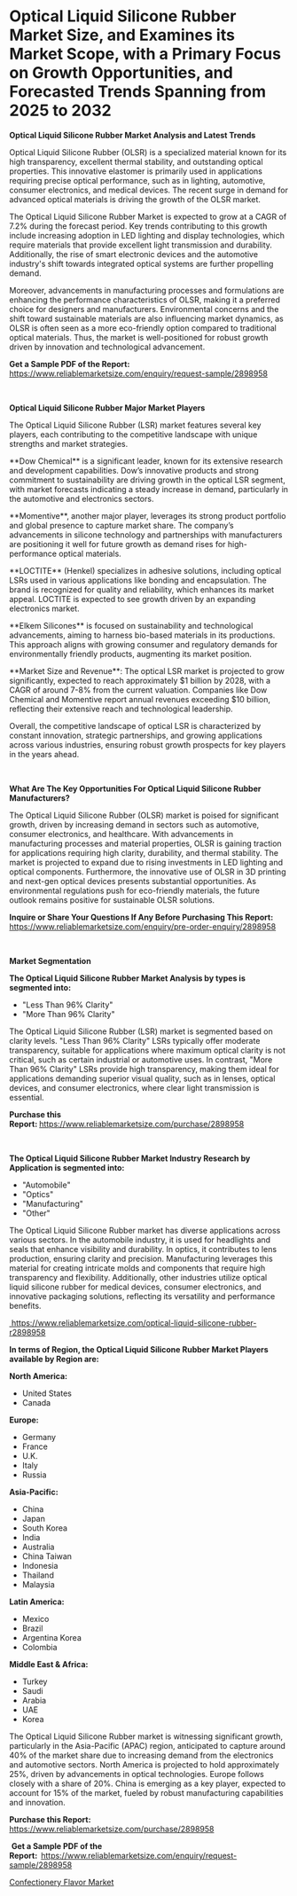 <p><h1>Optical Liquid Silicone Rubber Market Size, and Examines its Market Scope, with a Primary Focus on Growth Opportunities, and Forecasted Trends Spanning from 2025 to 2032</h1></p><p><strong>Optical Liquid Silicone Rubber Market Analysis and Latest Trends</strong></p>
<p><p>Optical Liquid Silicone Rubber (OLSR) is a specialized material known for its high transparency, excellent thermal stability, and outstanding optical properties. This innovative elastomer is primarily used in applications requiring precise optical performance, such as in lighting, automotive, consumer electronics, and medical devices. The recent surge in demand for advanced optical materials is driving the growth of the OLSR market.</p><p>The Optical Liquid Silicone Rubber Market is expected to grow at a CAGR of 7.2% during the forecast period. Key trends contributing to this growth include increasing adoption in LED lighting and display technologies, which require materials that provide excellent light transmission and durability. Additionally, the rise of smart electronic devices and the automotive industry's shift towards integrated optical systems are further propelling demand. </p><p>Moreover, advancements in manufacturing processes and formulations are enhancing the performance characteristics of OLSR, making it a preferred choice for designers and manufacturers. Environmental concerns and the shift toward sustainable materials are also influencing market dynamics, as OLSR is often seen as a more eco-friendly option compared to traditional optical materials. Thus, the market is well-positioned for robust growth driven by innovation and technological advancement.</p></p>
<p><strong>Get a Sample PDF of the Report:&nbsp;</strong> <a href="https://www.reliablemarketsize.com/enquiry/request-sample/2898958?utm_campaign=3382&utm_medium=2&utm_source=Github&utm_content=ia&utm_term=15032025&utm_id=optical-liquid-silicone-rubber">https://www.reliablemarketsize.com/enquiry/request-sample/2898958</a></p>
<p>&nbsp;</p>
<p><strong>Optical Liquid Silicone Rubber Major Market Players</strong></p>
<p><p>The Optical Liquid Silicone Rubber (LSR) market features several key players, each contributing to the competitive landscape with unique strengths and market strategies. </p><p>**Dow Chemical** is a significant leader, known for its extensive research and development capabilities. Dow’s innovative products and strong commitment to sustainability are driving growth in the optical LSR segment, with market forecasts indicating a steady increase in demand, particularly in the automotive and electronics sectors.</p><p>**Momentive**, another major player, leverages its strong product portfolio and global presence to capture market share. The company’s advancements in silicone technology and partnerships with manufacturers are positioning it well for future growth as demand rises for high-performance optical materials.</p><p>**LOCTITE** (Henkel) specializes in adhesive solutions, including optical LSRs used in various applications like bonding and encapsulation. The brand is recognized for quality and reliability, which enhances its market appeal. LOCTITE is expected to see growth driven by an expanding electronics market.</p><p>**Elkem Silicones** is focused on sustainability and technological advancements, aiming to harness bio-based materials in its productions. This approach aligns with growing consumer and regulatory demands for environmentally friendly products, augmenting its market position.</p><p>**Market Size and Revenue**: The optical LSR market is projected to grow significantly, expected to reach approximately $1 billion by 2028, with a CAGR of around 7-8% from the current valuation. Companies like Dow Chemical and Momentive report annual revenues exceeding $10 billion, reflecting their extensive reach and technological leadership. </p><p>Overall, the competitive landscape of optical LSR is characterized by constant innovation, strategic partnerships, and growing applications across various industries, ensuring robust growth prospects for key players in the years ahead.</p></p>
<p>&nbsp;</p>
<p><strong>What Are The Key Opportunities For Optical Liquid Silicone Rubber Manufacturers?</strong></p>
<p><p>The Optical Liquid Silicone Rubber (OLSR) market is poised for significant growth, driven by increasing demand in sectors such as automotive, consumer electronics, and healthcare. With advancements in manufacturing processes and material properties, OLSR is gaining traction for applications requiring high clarity, durability, and thermal stability. The market is projected to expand due to rising investments in LED lighting and optical components. Furthermore, the innovative use of OLSR in 3D printing and next-gen optical devices presents substantial opportunities. As environmental regulations push for eco-friendly materials, the future outlook remains positive for sustainable OLSR solutions.</p></p>
<p><strong>Inquire or Share Your Questions If Any Before Purchasing This Report:</strong> <a href="https://www.reliablemarketsize.com/enquiry/pre-order-enquiry/2898958?utm_campaign=3382&utm_medium=2&utm_source=Github&utm_content=ia&utm_term=15032025&utm_id=optical-liquid-silicone-rubber">https://www.reliablemarketsize.com/enquiry/pre-order-enquiry/2898958</a></p>
<p>&nbsp;</p>
<p><strong>Market Segmentation</strong></p>
<p><strong>The Optical Liquid Silicone Rubber Market Analysis by types is segmented into:</strong></p>
<p><ul><li>"Less Than 96% Clarity"</li><li>"More Than 96% Clarity"</li></ul></p>
<p><p>The Optical Liquid Silicone Rubber (LSR) market is segmented based on clarity levels. "Less Than 96% Clarity" LSRs typically offer moderate transparency, suitable for applications where maximum optical clarity is not critical, such as certain industrial or automotive uses. In contrast, "More Than 96% Clarity" LSRs provide high transparency, making them ideal for applications demanding superior visual quality, such as in lenses, optical devices, and consumer electronics, where clear light transmission is essential.</p></p>
<p><strong>Purchase this Report:&nbsp;</strong><a href="https://www.reliablemarketsize.com/purchase/2898958?utm_campaign=3382&utm_medium=2&utm_source=Github&utm_content=ia&utm_term=15032025&utm_id=optical-liquid-silicone-rubber">https://www.reliablemarketsize.com/purchase/2898958</a></p>
<p>&nbsp;</p>
<p><strong>The Optical Liquid Silicone Rubber Market Industry Research by Application is segmented into:</strong></p>
<p><ul><li>"Automobile"</li><li>"Optics"</li><li>"Manufacturing"</li><li>"Other"</li></ul></p>
<p><p>The Optical Liquid Silicone Rubber market has diverse applications across various sectors. In the automobile industry, it is used for headlights and seals that enhance visibility and durability. In optics, it contributes to lens production, ensuring clarity and precision. Manufacturing leverages this material for creating intricate molds and components that require high transparency and flexibility. Additionally, other industries utilize optical liquid silicone rubber for medical devices, consumer electronics, and innovative packaging solutions, reflecting its versatility and performance benefits.</p></p>
<p><a href="https://www.reliablemarketsize.com/optical-liquid-silicone-rubber-r2898958?utm_campaign=3382&utm_medium=2&utm_source=Github&utm_content=ia&utm_term=15032025&utm_id=optical-liquid-silicone-rubber">&nbsp;https://www.reliablemarketsize.com/optical-liquid-silicone-rubber-r2898958</a></p>
<p><strong>In terms of Region, the Optical Liquid Silicone Rubber Market Players available by Region are:</strong></p>
<p>
    <p> <strong> North America: </strong>
        <ul>
            <li>United States</li>
            <li>Canada</li>
        </ul>
        </p> 
    <p> <strong> Europe: </strong>
        <ul>
            <li>Germany</li>
            <li>France</li>
            <li>U.K.</li>
            <li>Italy</li>
            <li>Russia</li>
        </ul>
        </p> 
    <p> <strong> Asia-Pacific: </strong>
        <ul>
            <li>China</li>
            <li>Japan</li>
            <li>South Korea</li>
            <li>India</li>
            <li>Australia</li>
            <li>China Taiwan</li>
            <li>Indonesia</li>
            <li>Thailand</li>
            <li>Malaysia</li>
        </ul>
        </p> 
    <p> <strong> Latin America: </strong>
        <ul>
            <li>Mexico</li>
            <li>Brazil</li>
            <li>Argentina Korea</li>
            <li>Colombia</li>
        </ul>
        </p> 
    <p> <strong> Middle East & Africa: </strong>
        <ul>
            <li>Turkey</li>
            <li>Saudi</li>
            <li>Arabia</li>
            <li>UAE</li>
            <li>Korea</li>
        </ul>
    </p>
    </p>
<p><p>The Optical Liquid Silicone Rubber market is witnessing significant growth, particularly in the Asia-Pacific (APAC) region, anticipated to capture around 40% of the market share due to increasing demand from the electronics and automotive sectors. North America is projected to hold approximately 25%, driven by advancements in optical technologies. Europe follows closely with a share of 20%. China is emerging as a key player, expected to account for 15% of the market, fueled by robust manufacturing capabilities and innovation.</p></p>
<p><strong>Purchase this Report: </strong><a href="https://www.reliablemarketsize.com/purchase/2898958?utm_campaign=3382&utm_medium=2&utm_source=Github&utm_content=ia&utm_term=15032025&utm_id=optical-liquid-silicone-rubber">https://www.reliablemarketsize.com/purchase/2898958</a></p>
<p>&nbsp;<strong>Get a Sample PDF of the Report:&nbsp;&nbsp;</strong><a href="https://www.reliablemarketsize.com/enquiry/request-sample/2898958?utm_campaign=3382&utm_medium=2&utm_source=Github&utm_content=ia&utm_term=15032025&utm_id=optical-liquid-silicone-rubber">https://www.reliablemarketsize.com/enquiry/request-sample/2898958</a></p>
<p><strong></strong></p>
<p><p><a href="https://github.com/geyangvayora/Market-Research-Report-List-1/blob/main/confectionery-flavor-market.md?utm_campaign=3382&utm_medium=2&utm_source=Github&utm_content=ia&utm_term=15032025&utm_id=optical-liquid-silicone-rubber">Confectionery Flavor Market</a></p></p>